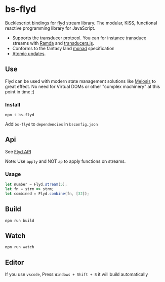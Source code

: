 # bs-flyd

Bucklescript bindings for [flyd](https://github.com/paldepind/flyd) stream library.
The modular, KISS, functional reactive programming library for JavaScript.

- Supports the transducer protocol. You can for instance transduce streams with
  [Ramda](http://ramdajs.com/) and [transducers.js](https://github.com/jlongster/transducers.js).
- Conforms to the fantasy land [monad](https://github.com/fantasyland/fantasy-land#monad) specification
- [Atomic updates](#atomic-updates).

## Use

Flyd can be used with modern state management solutions like [Meiosis](https://meiosis.js.org/) to great effect. No need for Virtual DOMs or other "complex machinery" at this point in time ;)

### Install

`npm i bs-flyd`

Add `bs-flyd` to `dependencies` in `bsconfig.json`

## Api

See [Flyd API](https://github.com/paldepind/flyd/blob/master/README.md#api)

Note: Use `apply` and NOT `ap` to apply functions on streams.

### Usage

```javascript
let number = Flyd.stream(5);
let fn = strm => strm;
let combined = Flyd.combine(fn, [32]);
```

## Build

```
npm run build
```

## Watch

```
npm run watch
```

## Editor

If you use `vscode`, Press `Windows + Shift + B` it will build automatically

